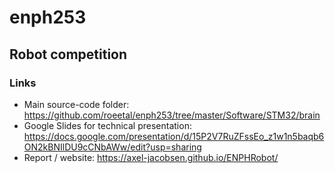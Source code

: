 # enph253
## Robot competition


### Links
* Main source-code folder: https://github.com/roeetal/enph253/tree/master/Software/STM32/brain
* Google Slides for technical presentation: 
  https://docs.google.com/presentation/d/15P2V7RuZFssEo_z1w1n5baqb6ON2kBNIlDU9cCNbAWw/edit?usp=sharing
* Report / website:
https://axel-jacobsen.github.io/ENPHRobot/
